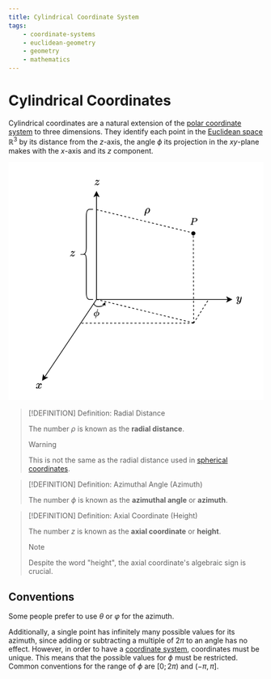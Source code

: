 ```yaml
---
title: Cylindrical Coordinate System
tags:
    - coordinate-systems
    - euclidean-geometry
    - geometry
    - mathematics
---
```


# Cylindrical Coordinates

Cylindrical coordinates are a natural extension of the [polar coordinate system](Polar%20Coordinate%20System.md) to three dimensions. They identify each point in the [Euclidean space](../../../../Analysis/Real%20Analysis/The%20Topology%20of%20Euclidean%20Space.md) $\mathbb{R}^3$ by its distance from the $z$-axis, the angle $\phi$ its projection in the $xy$-plane makes with the $x$-axis and its $z$ component.

![](res/Cylindrical%20Coordinates.drawio.svg)

>[!DEFINITION] Definition: Radial Distance
>
>The number $\rho$ is known as the **radial distance**.
>
>>[!WARNING]
>>
>>This is not the same as the radial distance used in [spherical coordinates](Spherical%20Coordinate%20System.md).
>>
>

>[!DEFINITION] Definition: Azimuthal Angle (Azimuth)
>
>The number $\phi$ is known as the **azimuthal angle** or **azimuth**.
>

>[!DEFINITION] Definition: Axial Coordinate (Height)
>
>The number $z$ is known as the **axial coordinate** or **height**. 
>
>>[!NOTE]
>>
>>Despite the word "height", the axial coordinate's algebraic sign is crucial.
>>
>

## Conventions

Some people prefer to use $\theta$ or $\varphi$ for the azimuth.

Additionally, a single point has infinitely many possible values for its azimuth, since adding or subtracting a multiple of $2\pi$ to an angle has no effect. However, in order to have a [coordinate system](index.md), coordinates must be unique. This means that the possible values for $\phi$ must be restricted. Common conventions for the range of $\phi$ are $[0; 2\pi)$ and $(-\pi, \pi]$.